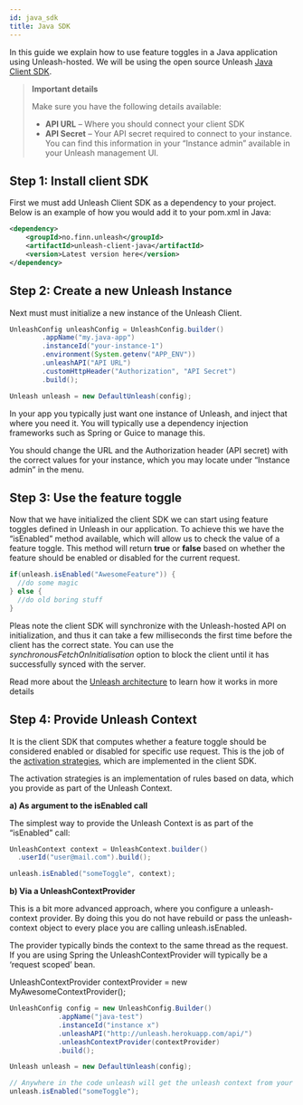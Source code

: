 ```yaml
---
id: java_sdk
title: Java SDK
---
```


In this guide we explain how to use feature toggles in a Java application using Unleash-hosted. We will be using the open source Unleash [Java Client SDK](https://github.com/Unleash/unleash-client-java).

> **Important details**
>
>Make sure you have the following details available:
>
>- **API URL** – Where you should connect your client SDK
>- **API Secret** – Your API secret required to connect to your instance. 
>You can find this information in your “Instance admin” available in your Unleash management UI. 


## Step 1: Install client SDK

First we must add Unleash Client SDK as a dependency to your project. Below is an example of how you would add it to your pom.xml in Java:

```xml 
<dependency>
    <groupId>no.finn.unleash</groupId>
    <artifactId>unleash-client-java</artifactId>
    <version>Latest version here</version>
</dependency>
```

## Step 2: Create a new Unleash Instance

Next must must initialize a new instance of the Unleash Client.

```java
UnleashConfig unleashConfig = UnleashConfig.builder()
        .appName("my.java-app")
        .instanceId("your-instance-1")
        .environment(System.getenv("APP_ENV"))
        .unleashAPI("API URL")
        .customHttpHeader("Authorization", "API Secret")
        .build();

Unleash unleash = new DefaultUnleash(config);
```

In your app you typically just want one instance of Unleash, and inject that where you need it. You will typically use a dependency injection frameworks such as Spring or Guice to manage this. 

You should change the URL and the Authorization header (API secret) with the correct values for your instance, which you may locate under “Instance admin” in the menu.

 

## Step 3: Use the feature toggle

Now that we have initialized the client SDK we can start using feature toggles defined in Unleash in our application. To achieve this we have the “isEnabled” method available, which will allow us to check the value of a feature toggle. This method will return **true** or **false** based on whether the feature should be enabled or disabled for the current request. 

```java
if(unleash.isEnabled("AwesomeFeature")) {
  //do some magic
} else {
  //do old boring stuff
}
```

Pleas note the client SDK will synchronize with the Unleash-hosted API on initialization, and thus it can take a few milliseconds the first time before the client has the correct state. You can use the *synchronousFetchOnInitialisation* option to block the client until it has successfully synced with the server. 

Read more about the [Unleash architecture](https://www.unleash-hosted.com/articles/our-unique-architecture) to learn how it works in more details

## Step 4: Provide Unleash Context

It is the client SDK that computes whether a feature toggle should be considered enabled or disabled for  specific use request. This is the job of the [activation strategies](../user_guide/control_rollout), which are implemented in the client SDK.

The activation strategies is an implementation of rules based on data, which you provide as part of the Unleash Context.

**a) As argument to the isEnabled call**

The simplest way to provide the Unleash Context is as part of the “isEnabled” call:

```java
UnleashContext context = UnleashContext.builder()
  .userId("user@mail.com").build();

unleash.isEnabled("someToggle", context);
```

**b) Via a UnleashContextProvider**

This is a bit more advanced approach, where you configure a unleash-context provider. By doing this you do not have rebuild or pass the unleash-context object to every place you are calling unleash.isEnabled.

The provider typically binds the context to the same thread as the request. If you are using Spring the UnleashContextProvider will typically be a ‘request scoped’ bean.

UnleashContextProvider contextProvider = new MyAwesomeContextProvider();

```java
UnleashConfig config = new UnleashConfig.Builder()
            .appName("java-test")
            .instanceId("instance x")
            .unleashAPI("http://unleash.herokuapp.com/api/")
            .unleashContextProvider(contextProvider)
            .build();

Unleash unleash = new DefaultUnleash(config);

// Anywhere in the code unleash will get the unleash context from your registered provider. 
unleash.isEnabled("someToggle");
```
